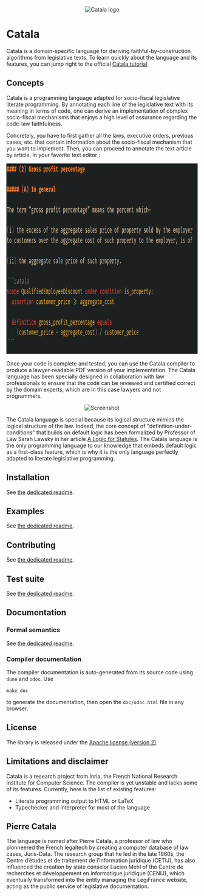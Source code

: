 
<center>
<img src="https://github.com/CatalaLang/catala/raw/master/doc/images/logo.png" alt="Catala logo" width="100"/>
</center>

# Catala

Catala is a domain-specific language for deriving
faithful-by-construction algorithms from legislative texts. To learn quickly
about the language and its features, you can jump right to the official 
[Catala tutorial](https://catala-lang.org/en/examples/tutorial).

## Concepts

Catala is a programming language adapted for socio-fiscal legislative literate
programming. By annotating each line of the legislative text with its meaning
in terms of code, one can derive an implementation of complex socio-fiscal 
mechanisms that enjoys a high level of assurance regarding the code-law 
faithfulness.

Concretely, you have to first gather all the laws, executive orders, previous 
cases, etc. that contain information about the socio-fiscal mechanism that 
you want to implement. Then, you can proceed to annotate the text article by 
article, in your favorite text editor :

<center>
<img src="https://github.com/CatalaLang/catala/raw/master/doc/images/ScreenShotVSCode.png" alt="Screenshot" height="500"/>
</center>

Once your code is complete and tested, you can use the Catala
compiler to produce a lawyer-readable PDF version of your
implementation. The Catala language has been specially designed
in collaboration with law professionals to ensure that the code
can be reviewed and certified correct by the domain experts, which
are in this case lawyers and not programmers.

<center>
<img src="https://github.com/CatalaLang/catala/raw/master/doc/images/CatalaScreenShot.png" alt="Screenshot" height="500"/>
</center>

The Catala language is special because its logical structure mimics
the logical structure of the law. Indeed, the core concept of
"definition-under-conditions" that builds on default logic has been formalized 
by Professor of Law Sarah Lawsky in her article 
[A Logic for Statutes](https://papers.ssrn.com/sol3/papers.cfm?abstract_id=3088206). 
The Catala language is the only programming language to our knowledge that 
embeds default logic as a first-class feature, which is why it is the only 
language perfectly adapted to literate legislative programming.

## Installation

See [the dedicated readme](INSTALL.md).

## Examples

See [the dedicated readme](examples/README.md).

## Contributing

See [the dedicated readme](CONTRIBUTING.md).

## Test suite

See [the dedicated readme](tests/README.md).

## Documentation

### Formal semantics 

See [the dedicated readme](doc/formalization/README.md).

### Compiler documentation

The compiler documentation is auto-generated from its source code using 
`dune` and `odoc`. Use 
    
    make doc

to generate the documentation, then open the `doc/odoc.html` file in any browser.

## License

The library is released under the [Apache license (version 2)](LICENSE.txt).

## Limitations and disclaimer

Catala is a research project from Inria, the French National
Research Institute for Computer Science. The compiler is yet 
unstable and lacks some of its features. Currently, here is the list
of existing features:

* Literate programming output to HTML or LaTeX
* Typechecker and interpreter for most of the language


## Pierre Catala

The language is named after Pierre Catala, a professor of law who
pionneered the French legaltech by creating a computer database of law cases,
Juris-Data. The research group that he led in the late 1960s, the
Centre d’études et de traitement de l’information juridique (CETIJ),
has also influenced the creation by state conselor Lucien Mehl of the
Centre de recherches et développement en informatique juridique (CENIJ),
which eventually transformed into the entity managing the LegiFrance website,
acting as the public service of legislative documentation.
